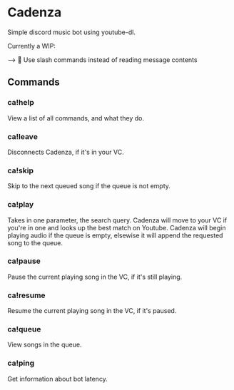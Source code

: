 # Cadenza
Simple discord music bot using youtube-dl.

Currently a WIP:

--> 🔨 Use slash commands instead of reading message contents

## Commands
### ca!help
View a list of all commands, and what they do.

### ca!leave
Disconnects Cadenza, if it's in your VC.

### ca!skip
Skip to the next queued song if the queue is not empty.

### ca!play
Takes in one parameter, the search query. Cadenza will move to your VC if you're in one and looks up the best match on Youtube. Cadenza will begin playing audio if the queue is empty, elsewise it will append the requested song to the queue.

### ca!pause
Pause the current playing song in the VC, if it's still playing.

### ca!resume
Resume the current playing song in the VC, if it's paused.

### ca!queue
View songs in the queue.

### ca!ping
Get information about bot latency.
